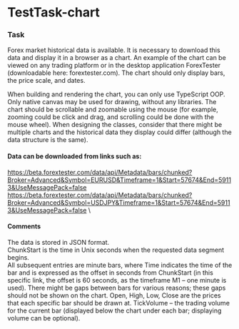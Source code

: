 # TestTask-chart

### Task
Forex market historical data is available. It is necessary to download this data and display it in a browser as a chart. An example of the chart can be viewed on any trading platform or in the desktop application ForexTester (downloadable here: forextester.com). The chart should only display bars, the price scale, and dates.

When building and rendering the chart, you can only use TypeScript OOP. Only native canvas may be used for drawing, without any libraries. The chart should be scrollable and zoomable using the mouse (for example, zooming could be click and drag, and scrolling could be done with the mouse wheel). When designing the classes, consider that there might be multiple charts and the historical data they display could differ (although the data structure is the same).

#### Data can be downloaded from links such as: 
https://beta.forextester.com/data/api/Metadata/bars/chunked?Broker=Advanced&Symbol=EURUSD&Timeframe=1&Start=57674&End=59113&UseMessagePack=false \
https://beta.forextester.com/data/api/Metadata/bars/chunked?Broker=Advanced&Symbol=USDJPY&Timeframe=1&Start=57674&End=59113&UseMessagePack=false \

#### Comments
The data is stored in JSON format. \
ChunkStart is the time in Unix seconds when the requested data segment begins.\
All subsequent entries are minute bars, where Time indicates the time of the bar and is expressed as the offset in seconds from ChunkStart (in this specific link, the offset is 60 seconds, as the timeframe M1 – one minute is used). 
There might be gaps between bars for various reasons; these gaps should not be shown on the chart. 
Open, High, Low, Close are the prices that each specific bar should be drawn at. 
TickVolume – the trading volume for the current bar (displayed below the chart under each bar; displaying volume can be optional).
